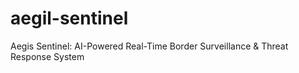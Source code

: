 # aegil-sentinel
Aegis Sentinel: AI-Powered Real-Time Border Surveillance &amp; Threat Response System
